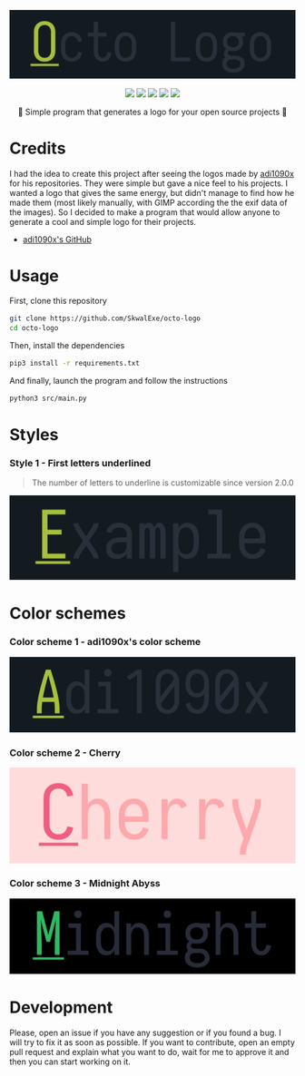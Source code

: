 <p align="center">
  <img src="assets/logo.png">
</p>

<p align="center">
  <img src="https://img.shields.io/github/license/SkwalExe/octo-logo?style=for-the-badge">
  <img src="https://img.shields.io/github/stars/SkwalExe/octo-logo?style=for-the-badge">
  <img src="https://img.shields.io/github/issues/SkwalExe/octo-logo?color=blueviolet&style=for-the-badge">
  <img src="https://img.shields.io/github/forks/SkwalExe/octo-logo?color=teal&style=for-the-badge">
  <img src="https://img.shields.io/github/issues-pr/SkwalExe/octo-logo?color=tomato&style=for-the-badge">

</p>

<p align="center">💠 Simple program that generates a logo for your open source projects 💠</p>

# Credits

I had the idea to create this project after seeing the logos made by [adi1090x](https://github.com/adi1090x) for his repositories. They were simple but gave a nice feel to his projects. I wanted a logo that gives the same energy, but didn't manage to find how he made them (most likely manually, with GIMP according the the exif data of the images). So I decided to make a program that would allow anyone to generate a cool and simple logo for their projects.

- [adi1090x's GitHub](https://github.com/adi1090x)

# Usage

First, clone this repository

```bash
git clone https://github.com/SkwalExe/octo-logo
cd octo-logo
```

Then, install the dependencies

```bash
pip3 install -r requirements.txt
```

And finally, launch the program and follow the instructions

```bash
python3 src/main.py
```

# Styles

### Style 1 - First letters underlined

> The number of letters to underline is customizable since version 2.0.0

<p align="center">
  <img src="assets/style1.png">
</p>


# Color schemes

### Color scheme 1 - adi1090x's color scheme

<p align="center">
  <img src="assets/color1.png">
</p>

### Color scheme 2 - Cherry

<p align="center">
  <img src="assets/color2.png">
</p>

### Color scheme 3 - Midnight Abyss

<p align="center">
  <img src="assets/color3.png">
</p>

# Development

Please, open an issue if you have any suggestion or if you found a bug. I will try to fix it as soon as possible. If you want to contribute, open an empty pull request and explain what you want to do, wait for me to approve it and then you can start working on it.

